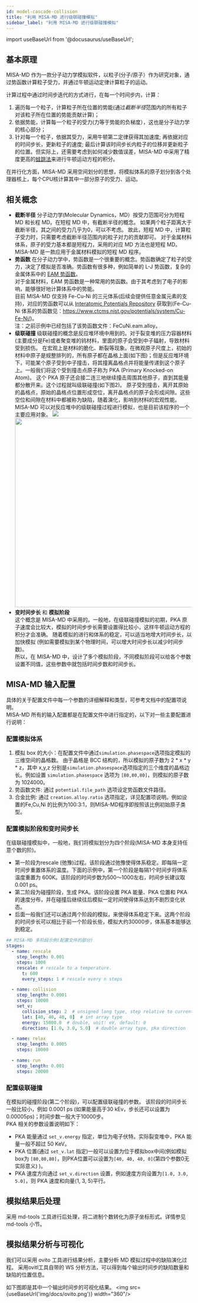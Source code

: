 ```yaml
---
id: model-cascade-collision
title: "利用 MISA-MD 进行级联碰撞模拟"
sidebar_label: "利用 MISA-MD 进行级联碰撞模拟"
---
```

import useBaseUrl from '@docusaurus/useBaseUrl';

## 基本原理
MISA-MD 作为一款分子动力学模拟软件，以粒子(分子/原子）作为研究对象，通过势函数计算粒子受力，并通过牛顿运动定律计算粒子的运动。

计算过程中通过时间步迭代的方式进行，在每一个时间步内，计算：
1. 遍历每一个粒子，计算粒子所在位置的势能(通过*截断半径*范围内的所有粒子对该粒子所在位置的势能贡献计算)；
2. 依据势能，计算每一个粒子的受力(力等于势能的负梯度），这也是分子动力学的核心部分；
3. 针对每一个粒子，依据其受力，采用牛顿第二定律获得其加速度; 再依据对应的时间步长，更新粒子的速度; 最后计算该时间步长内粒子的位移并更新粒子的位置。但实际上，还需要考虑到如何减少数值误差，MISA-MD 中采用了精度更高的[蛙跳法](http://phycomp.technion.ac.il/~david/thesis/node34.html)来进行牛顿运动方程的积分。   


在并行化方面，MISA-MD 采用空间划分的思想，将模拟体系的原子划分到各个处理器核上，每个CPU核计算其中一部分原子的受力、运动。

## 相关概念
- **截断半径**
  分子动力学(Molecular Dynamics，MD）按受力范围可分为短程 MD 和长程 MD。在短程 MD 中，有截断半径的概念。
  如果两个粒子距离大于截断半径，其之间的受力几乎为0，可以不考虑。
  故此，短程 MD 中，计算粒子受力时，只需要考虑截断半径范围内的粒子对力的贡献即可。
  对于金属材料体系，原子的受力基本都是短程力，采用的对应 MD 方法也是短程 MD。  
  MISA-MD 是一款应用于金属材料模拟的短程 MD 程序。
- **势函数**
  在分子动力学中，势函数是一个很重要的概念。势函数确定了粒子的受力，决定了模拟是否准确。势函数有很多种，例如简单的 L-J 势函数，复杂的金属体系中的 [EAM 势函数](https://link.aps.org/doi/10.1103/PhysRevB.29.6443)。  
  对于金属材料，EAM 势函数是一种常用的势函数。由于其考虑到了电子的影响，能够很好地计算体系中的势能。  
  目前 MISA-MD 仅支持 Fe-Cu-Ni 的三元体系(后续会提供任意金属元素的支持)，对应的势函数可以从 [Interatomic Potentials Repository](https://www.ctcms.nist.gov/potentials/) 获取到(Fe-Cu-Ni 体系的势函数见：https://www.ctcms.nist.gov/potentials/system/Cu-Fe-Ni/)。  
  注：之前示例中已经包括了该势函数文件：FeCuNi.eam.alloy。
- **级联碰撞**
  级联碰撞的概念是反应堆环境中用到的。对于裂变堆的压力容器材料(主要成分是Fe)或者聚变堆的钨材料，里面的原子会受到中子辐射，导致材料受到损伤。
  在宏观上是材料的脆化、断裂等现象。在微观原子尺度上，初始的材料中原子是规整排列的，所有原子都在晶格上面(如下图)；但是反应堆环境下，可能某个原子受到中子撞击，将其撞离晶格点并将能量传递到这个原子上。一般我们将这个受到撞击点原子称为 PKA (Primary Knocked-on Atom)。
  这个 PKA 原子还会接二连三地继续撞击周围其他原子，直到其能量都分散开来。这个过程就叫级联碰撞(如下图2)。
  原子受到撞击，离开其原始的晶格点，原始的晶格点位置形成空位，离开晶格点的原子会形成间隙。这些空位和间隙在材料中都被称为缺陷，随着演化，影响到材料的宏观性能。  
  MISA-MD 可以对反应堆中的级联碰撞过程进行模拟，也是目前该程序的一个主要应用对象。
  ![](https://www.physics-in-a-nutshell.com/img/content/solid-state-physics/bcc-coordination-number-nearest-neighbours.svg)
  <img src="https://www.posterus.sk/wp-content/uploads/p1688_01_stacho1.png" width="512"/>
- **变时间步长** 和 **模拟阶段**  
  这个概念是 MISA-MD 中采用的。一般地，在级联碰撞模拟的初期，PKA 原子速度会比较大，模拟的时间步步长需要设置得比较小，这样牛顿运动方程的积分才会准确。
  随着模拟的进行和体系的稳定，可以适当地增大时间步长，以加快模拟 (例如需要模拟到某个物理时间，可以增大时间步长以减少时间步数)。  
  所以，在 MISA-MD 中，设计了多个模拟阶段，不同模拟阶段可以给各个参数设置不同值，这些参数中就包括时间步数和时间步长。

## MISA-MD 输入配置
具体的关于配置文件中每一个参数的详细解释和类型，可参考文档中的配置项说明。  
MISA-MD 所有的输入配置都是在配置文件中进行指定的，以下对一些主要配置进行说明：
### 配置模拟体系
1. 模拟 box 的大小：在配置文件中通过`simulation.phasespace`选项指定模拟的三维空间的晶格数。
   由于晶格是 BCC 结构的，所以模拟的原子数为 2 \* x \* y \* z，其中 x,y,z 分别是`simulation.phasespace`选项指定的三个维度的晶格边长。例如设置 `simulation.phasespace` 选项为 `[80,80,80]`，则模拟的原子数为 1024000。
2. 势函数文件: 通过 `potential.file_path` 选项设定势函数文件路径。
3. 合金比例: 通过 `creation.alloy.ratio` 选项指定，详见配置项说明。例如设置的Fe,Cu,Ni 的比例为100:3:1，则MISA-MD程序即按照该比例初始原子类型。

### 配置模拟阶段和变时间步长
在级联碰撞模拟中，一般地，我们将模拟划分为四个阶段(MISA-MD 本身支持任意个数的阶)。  
- 第一阶段为rescale (弛豫)过程。该阶段通过弛豫使得体系稳定。即每隔一定时间步重置体系的温度。下面的示例中，第一个阶段是每隔1个时间步将体系温度重置为 600K。该阶段的时间步数为500～1000左右，时间步长建议取0.001 ps。
- 第二阶段为碰撞阶段，生成 PKA。该阶段设置 PKA 能量、PKA 位置和 PKA 的速度分布，并在碰撞后继续往后模拟一定时间使得体系达到不剧烈变化状态。
- 后面一般我们还可以通过两个阶段的模拟，来使得体系稳定下来。这两个阶段的时间步长可以相比于前一个阶段长些，模拟大约30000步，体系基本能够达到稳定。

```yaml
## MISA-MD 多阶段示例(配置文件的部分)
stages:
  - name: rescale
    step_length: 0.001
    steps: 1000
    rescale: # rescale to a temperature.
      t: 600
      every_steps: 1 # rescale every n steps

  - name: collision
    step_length: 0.0001
    steps: 10000
    set_v:
      collision_step: 2  # unsigned long type, step relative to current stage, not global steps.
      lat: [40, 40, 40, 0]  # int array type
      energy: 15000.0  # double, unit: eV, default: 0
      direction: [1.0, 3.0, 5.0]  # double array type, pka direction

  - name: relax
    step_length: 0.0005
    steps: 10000

  - name: run
    step_length: 0.001
    steps: 20000
```

### 配置级联碰撞
在模拟的碰撞阶段(第二个阶段)，可以配置级联碰撞的参数。
该阶段的时间步长一般比较小，例如 0.0001 ps (如果能量高于30 kEv，步长还可以设置为 0.00005ps)；时间步数一般大于10000步。  
PKA 相关的参数设置说明如下：
- PKA 能量通过 `set_v.energy` 指定，单位为电子伏特。实际裂变堆中，PKA 能量一般不超过 50 KeV。
- PKA 位置(通过 `set_v.lat` 指定)一般可以设置为位于模拟box中间(例如模拟box为 `[80,80,80]`，则PKA位置可以设置为`[40, 40, 40, 0]`(第四个参数0无实际意义) )。 
- PKA 速度方向通过 `set_v.direction` 设置，例如速度方向设置为`[1.0, 3.0, 5.0]`，则 PKA 速度和向量⟨1, 3, 5⟩平行。


## 模拟结果后处理
采用 md-tools 工具进行后处理，将二进制个数转化为原子坐标形式。详情参见 md-tools 小节。

## 模拟结果分析与可视化
我们可以采用 ovito 工具进行结果分析，主要分析 MD 模拟过程中的缺陷演化过程。 
采用ovitl工具自带的 WS 分析方法，可以得到每个输出时间步的缺陷数量和缺陷的位置信息。

如下图即是其中一个输出时间步的可视化结果。
<img src={useBaseUrl('img/docs/ovito.png')} width="360"/>
